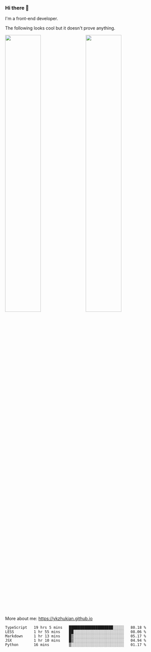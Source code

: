 ### Hi there 👋

I'm a front-end developer.

The following looks cool but it doesn't prove anything.

[<img align="right" width="48%" src="https://github-readme-stats.vercel.app/api?username=ykzhukian&show_icons=true&theme=dracula">](https://github.com/anuraghazra/github-readme-stats)

[<img width="48%" src="https://github-readme-stats.vercel.app/api/top-langs/?username=ykzhukian&layout=compact&theme=dracula">](https://github.com/anuraghazra/github-readme-stats)

More about me: 
https://ykzhukian.github.io

<!--START_SECTION:waka-->
```text
TypeScript   19 hrs 5 mins   ████████████████████░░░░░   80.18 % 
LESS         1 hr 55 mins    ██░░░░░░░░░░░░░░░░░░░░░░░   08.06 % 
Markdown     1 hr 13 mins    █▒░░░░░░░░░░░░░░░░░░░░░░░   05.17 % 
JSX          1 hr 10 mins    █▒░░░░░░░░░░░░░░░░░░░░░░░   04.94 % 
Python       16 mins         ▒░░░░░░░░░░░░░░░░░░░░░░░░   01.17 % 
```
<!--END_SECTION:waka-->
